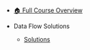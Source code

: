 - [🏠 Full Course Overview](/README)


- Data Flow   Solutions
  - [Solutions](./Solutions.md "Solutions")
